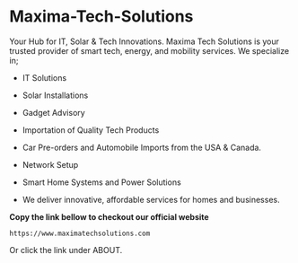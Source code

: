 # Maxima-Tech-Solutions
Your Hub for IT, Solar &amp; Tech Innovations.
Maxima Tech Solutions is your trusted provider of smart tech, energy, and mobility services. We specialize in;
- IT Solutions 

- Solar Installations

- Gadget Advisory 

- Importation of Quality Tech Products

- Car Pre-orders and Automobile Imports from the USA & Canada.

- Network Setup

- Smart Home Systems and Power Solutions

- We deliver innovative, affordable services for homes and businesses.

  

**Copy the link bellow to checkout our official website**


`` https://www.maximatechsolutions.com
``

Or click the link under ABOUT.
